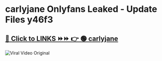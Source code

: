 
 # carlyjane Onlyfans Leaked - Update Files y46f3

## <h2><a href="https://clipsfans.com/carlyjane&ref=git">🔗 Click to LINKS ⏩⏩ 👉 🟢 carlyjane </a></h2>

<a href="https://clipsfans.com/carlyjane&ref=git" rel="nofollow" data-target="animated-image.originalLink"><img src="https://i.ibb.co.com/xMMVF88/686577567.gif" alt="Viral Video Original" style="max-width: 100%; display: inline-block;" data-target="animated-image.originalImage"></a>

